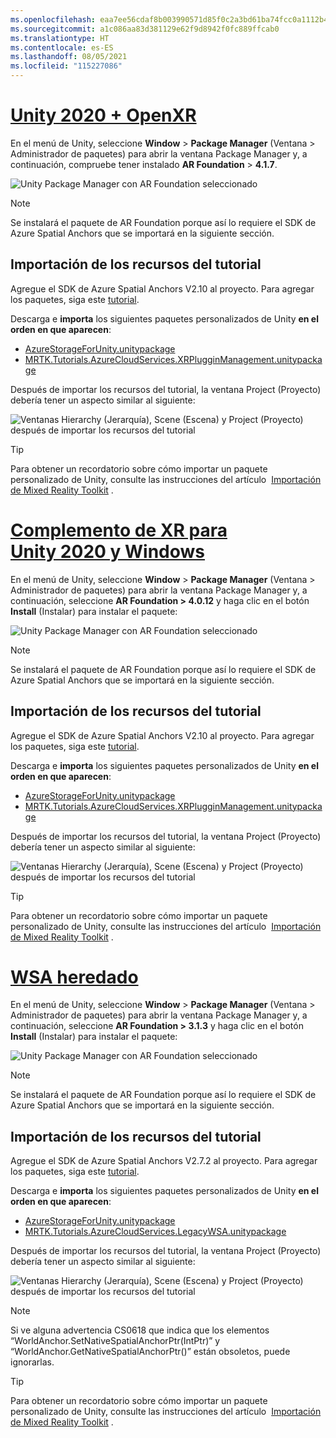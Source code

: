 ```yaml
---
ms.openlocfilehash: eaa7ee56cdaf8b003990571d85f0c2a3bd61ba74fcc0a1112b498fef08032759
ms.sourcegitcommit: a1c086aa83d381129e62f9d8942f0fc889ffcab0
ms.translationtype: HT
ms.contentlocale: es-ES
ms.lasthandoff: 08/05/2021
ms.locfileid: "115227086"
---
```

# <a name="unity-2020--openxr"></a>[Unity 2020 + OpenXR](#tab/openxr)

En el menú de Unity, seleccione **Window** > **Package Manager** (Ventana > Administrador de paquetes) para abrir la ventana Package Manager y, a continuación, compruebe tener instalado **AR Foundation** > **4.1.7**.

![Unity Package Manager con AR Foundation seleccionado](../images/mr-learning-asa/asa-02-section3-step1-1-OpenXR.png)

> [!NOTE]
> Se instalará el paquete de AR Foundation porque así lo requiere el SDK de Azure Spatial Anchors que se importará en la siguiente sección.

## <a name="importing-the-tutorial-assets"></a>Importación de los recursos del tutorial

Agregue el SDK de Azure Spatial Anchors V2.10 al proyecto. Para agregar los paquetes, siga este [tutorial](/azure/spatial-anchors/how-tos/setup-unity-project?tabs=UPMPackage).

Descarga e **importa** los siguientes paquetes personalizados de Unity **en el orden en que aparecen**:

* [AzureStorageForUnity.unitypackage](https://github.com/microsoft/MixedRealityLearning/releases/download/azure-cloud-services-v2.4.0/AzureStorageForUnity.unitypackage)
* [MRTK.Tutorials.AzureCloudServices.XRPlugginManagement.unitypackage](https://github.com/microsoft/MixedRealityLearning/releases/download/azure-cloud-services-v2.4.0/MRTK.Tutorials.AzureCloudServices.XRPlugginManagement.unitypackage)

Después de importar los recursos del tutorial, la ventana Project (Proyecto) debería tener un aspecto similar al siguiente:

![Ventanas Hierarchy (Jerarquía), Scene (Escena) y Project (Proyecto) después de importar los recursos del tutorial](../images/mr-learning-azure/tutorial1-section4-step1-1-OpenXR.png)

> [!TIP]
> Para obtener un recordatorio sobre cómo importar un paquete personalizado de Unity, consulte las instrucciones del artículo  [Importación de Mixed Reality Toolkit](../mr-learning-base-04.md#importing-the-tutorial-assets) .

# <a name="unity-2020--windows-xr-plugin"></a>[Complemento de XR para Unity 2020 y Windows](#tab/winxr)

En el menú de Unity, seleccione **Window** > **Package Manager** (Ventana > Administrador de paquetes) para abrir la ventana Package Manager y, a continuación, seleccione **AR Foundation > 4.0.12** y haga clic en el botón **Install** (Instalar) para instalar el paquete:

![Unity Package Manager con AR Foundation seleccionado](../images/mr-learning-asa/asa-02-section3-step1-1-XRSDK.png)

> [!NOTE]
> Se instalará el paquete de AR Foundation porque así lo requiere el SDK de Azure Spatial Anchors que se importará en la siguiente sección.

## <a name="importing-the-tutorial-assets"></a>Importación de los recursos del tutorial

Agregue el SDK de Azure Spatial Anchors V2.10 al proyecto. Para agregar los paquetes, siga este [tutorial](/azure/spatial-anchors/how-tos/setup-unity-project?tabs=UPMPackage).

Descarga e **importa** los siguientes paquetes personalizados de Unity **en el orden en que aparecen**:

* [AzureStorageForUnity.unitypackage](https://github.com/microsoft/MixedRealityLearning/releases/download/azure-cloud-services-v2.4.0/AzureStorageForUnity.unitypackage)
* [MRTK.Tutorials.AzureCloudServices.XRPlugginManagement.unitypackage](https://github.com/microsoft/MixedRealityLearning/releases/download/azure-cloud-services-v2.4.0/MRTK.Tutorials.AzureCloudServices.XRPlugginManagement.unitypackage)

Después de importar los recursos del tutorial, la ventana Project (Proyecto) debería tener un aspecto similar al siguiente:

![Ventanas Hierarchy (Jerarquía), Scene (Escena) y Project (Proyecto) después de importar los recursos del tutorial](../images/mr-learning-azure/tutorial1-section4-step1-1-XRSDK.png)

> [!TIP]
> Para obtener un recordatorio sobre cómo importar un paquete personalizado de Unity, consulte las instrucciones del artículo  [Importación de Mixed Reality Toolkit](../mr-learning-base-04.md#importing-the-tutorial-assets) .

# <a name="legacy-wsa"></a>[WSA heredado](#tab/wsa)

En el menú de Unity, seleccione **Window** > **Package Manager** (Ventana > Administrador de paquetes) para abrir la ventana Package Manager y, a continuación, seleccione **AR Foundation > 3.1.3** y haga clic en el botón **Install** (Instalar) para instalar el paquete:

![Unity Package Manager con AR Foundation seleccionado](../images/mr-learning-asa/asa-02-section3-step1-1-Legacy.png)

> [!NOTE]
> Se instalará el paquete de AR Foundation porque así lo requiere el SDK de Azure Spatial Anchors que se importará en la siguiente sección.

## <a name="importing-the-tutorial-assets"></a>Importación de los recursos del tutorial

Agregue el SDK de Azure Spatial Anchors V2.7.2 al proyecto. Para agregar los paquetes, siga este [tutorial](/azure/spatial-anchors/how-tos/setup-unity-project?tabs=UPMPackage).

Descarga e **importa** los siguientes paquetes personalizados de Unity **en el orden en que aparecen**:

* [AzureStorageForUnity.unitypackage](https://github.com/microsoft/MixedRealityLearning/releases/download/azure-cloud-services-v2.4.0/AzureStorageForUnity.unitypackage)
* [MRTK.Tutorials.AzureCloudServices.LegacyWSA.unitypackage](https://github.com/microsoft/MixedRealityLearning/releases/download/azure-cloud-services-v2.4.0/MRTK.Tutorials.AzureCloudServices.LegacyWSA.unitypackage)

Después de importar los recursos del tutorial, la ventana Project (Proyecto) debería tener un aspecto similar al siguiente:

![Ventanas Hierarchy (Jerarquía), Scene (Escena) y Project (Proyecto) después de importar los recursos del tutorial](../images/mr-learning-azure/tutorial1-section4-step1-1-Legacy.png)

> [!NOTE]
> Si ve alguna advertencia CS0618 que indica que los elementos “WorldAnchor.SetNativeSpatialAnchorPtr(IntPtr)” y “WorldAnchor.GetNativeSpatialAnchorPtr()” están obsoletos, puede ignorarlas.

> [!TIP]
> Para obtener un recordatorio sobre cómo importar un paquete personalizado de Unity, consulte las instrucciones del artículo  [Importación de Mixed Reality Toolkit](../mr-learning-base-04.md#importing-the-tutorial-assets) .
